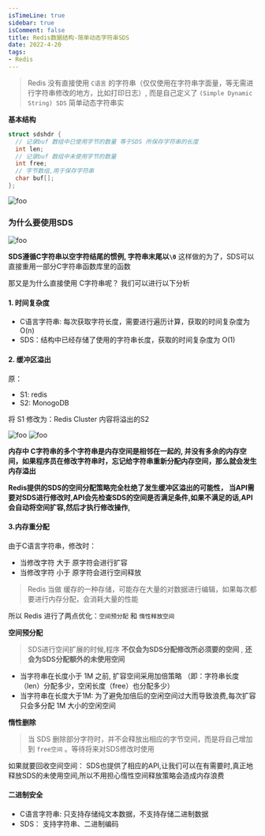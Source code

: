 ```yaml
---
isTimeLine: true
sidebar: true
isComment: false
title: Redis数据结构-简单动态字符串SDS
date: 2022-4-20
tags:
- Redis
---
```


> Redis 没有直接使用 `C语言` 的字符串（仅仅使用在字符串字面量，等无需进行字符串修改的地方，比如打印日志）,  而是自己定义了 `(Simple Dynamic String) SDS`  简单动态字符串实

**基本结构**

```C
struct sdshdr {       
  // 记录buf 数组中已使用字节的数量 等于SDS 所保存字符串的长度  
  int len;     
  // 记录buf 数组中未使用字节的数量  
  int free;   
  // 字节数组,用于保存字符串  
  char buf[]; 
};
```

<img :src="$withBase('/middleware/redislearn/redis简单动态字符串.png')" alt="foo">




### 为什么要使用SDS

<img :src="$withBase('/middleware/redislearn/SDS与C的区别.png')" alt="foo">

**SDS遵循C字符串以空字符结尾的惯例, 字符串末尾以`\0`** 这样做的为了，SDS可以直接重用一部分C字符串函数库里的函数

那又是为什么直接使用 C字符串呢？ 我们可以进行以下分析



#### 1. 时间复杂度

- C语言字符串: 每次获取字符长度，需要进行遍历计算，获取的时间复杂度为 O(n)
- SDS：结构中已经存储了使用的字符串长度，获取的时间复杂度为 O(1)



#### 2. 缓冲区溢出

原：

- S1: redis
- S2: MonogoDB

将 S1 修改为：Redis Cluster  内容将溢出的S2

<img :src="$withBase('/middleware/redislearn/字符串缓冲区溢出1.png')" alt="foo">


<img :src="$withBase('/middleware/redislearn/字符串缓冲区溢出2.png')" alt="foo">



**内存中 C字符串的多个字符串是内存空间是相邻在一起的, 并没有多余的内存空间，如果程序员在修改字符串时，忘记给字符串重新分配内存空间，那么就会发生内存溢出**


**Redis提供的SDS的空间分配策略完全杜绝了发生缓冲区溢出的可能性， 当API需要对SDS进行修改时,API会先检查SDS的空间是否满足条件,如果不满足的话,API会自动将空间扩容,然后才执行修改操作,**



#### 3.内存重分配

由于C语言字符串，修改时：

- 当修改字符 大于 原字符会进行扩容
- 当修改字符 小于 原字符会进行空间释放

>  Redis 当做 缓存的一种存储，可能存在大量的对数据进行编辑，如果每次都要进行内存分配，会消耗大量的性能

所以 Redis 进行了两点优化：`空间预分配` 和 `惰性释放空间`



**空间预分配**

> SDS进行空间扩展的时候,程序 **不仅会为SDS分配修改所必须要的空间** , **还会为SDS分配额外的未使用空间**

- 当字符串在长度小于 1M 之前, 扩容空间采用加倍策略 （即：字符串长度（len）分配多少，空闲长度（free）也分配多少）
- 当字符串在长度大于1M: 为了避免加倍后的空闲空间过大而导致浪费,每次扩容只会多分配 1M 大小的空闲空间



**惰性删除**

> 当 SDS 删除部分字符时，并不会释放出相应的字节空间，而是将自己增加到 `free空间` 。等待将来对SDS修改时使用

如果就要回收空间空间： SDS也提供了相应的API,让我们可以在有需要时,真正地释放SDS的未使用空间,所以不用担心惰性空间释放策略会造成内存浪费



#### 二进制安全

- C语言字符串: 只支持存储纯文本数据，不支持存储二进制数据
- SDS： 支持字符串、二进制编码
